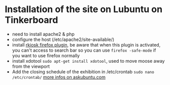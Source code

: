 # Installation of the site on Lubuntu on Tinkerboard

- need to install apache2 & php
- configure the host (/etc/apache2/site-available/)
- install [rkiosk firefox plugin](https://addons.mozilla.org/fr/firefox/addon/r-kiosk/ "rkiosk firefox plugin"), be aware that when this plugin is activated, you can't access to search bar so you can use `firefox -safe-mode` if you want to use firefox normally
- install xdotool `sudo apt-get install xdotool`, used to move moose away from the viewport
- Add the closing schedule of the exhibition in /etc/crontab `sudo nano /etc/crontab/` [more infos on askubuntu.com](https://askubuntu.com/questions/567955/automatic-shutdown-at-specified-times/#answer-567964)
